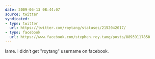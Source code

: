 ```yaml
---
date: 2009-06-13 08:44:07
source: twitter
syndicated:
- type: twitter
  url: https://twitter.com/roytang/statuses/2152042017/
- type: facebook
  url: https://www.facebook.com/stephen.roy.tang/posts/88939117850
---
```


lame. I didn't get "roytang" username on facebook.